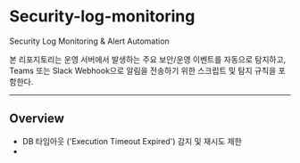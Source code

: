 # Security-log-monitoring
Security Log Monitoring &amp; Alert Automation

본 리포지토리는 운영 서버에서 발생하는 주요 보안/운영 이벤트를 자동으로 탐지하고,
Teams 또는 Slack Webhook으로 알림을 전송하기 위한 스크립트 및 탐지 규칙을 포함한다.

---

## Overview

- DB 타임아웃 ('Execution Timeout Expired') 감지 및 재시도 제한
- 
